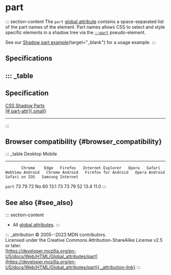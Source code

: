 

# part



::: section-content
The `part` [global attribute](../global_attributes) contains a
space-separated list of the part names of the element. Part names allows
CSS to select and style specific elements in a shadow tree via the
[`::part`](https://developer.mozilla.org/en-US/docs/Web/CSS/::part)
pseudo-element.

See our [Shadow part
example](https://mdn.github.io/web-components-examples/shadow-part/){target="_blank"}
for a usage example.
:::

## Specifications

::: _table
  ---------------------------------------------------------------------------
  Specification
  ---------------------------------------------------------------------------
  [CSS Shadow Parts\
  [\#
  part-attr]{.small}](https://drafts.csswg.org/css-shadow-parts/#part-attr)

  ---------------------------------------------------------------------------
:::

## Browser compatibility {#browser_compatibility}

::: _table
           Desktop                                                         Mobile                                                                                   
  -------- --------- ------ --------- ------------------- ------- -------- ----------------- ---------------- --------------------- --------------- --------------- ------------------
           Chrome    Edge   Firefox   Internet Explorer   Opera   Safari   WebView Android   Chrome Android   Firefox for Android   Opera Android   Safari on IOS   Samsung Internet
  `part`   73        79     72        No                  60      13.1     73                73               79                    52              13.4            11.0
:::

## See also {#see_also}

::: section-content
-   All [global attributes](../global_attributes).
:::

::: _attribution
© 2005--2023 MDN contributors.\
Licensed under the Creative Commons Attribution-ShareAlike License v2.5
or later.\
[https://developer.mozilla.org/en-US/docs/Web/HTML/Global_attributes/part](https://developer.mozilla.org/en-US/docs/Web/HTML/Global_attributes/part){._attribution-link}
:::
